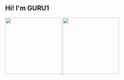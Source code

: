 <!-- ## Oiii! Eu sou a GURU -->

## Hi! I'm GURU1
 <div>
  <a href="https://github.com/guru111">
  <img height="180em" src="https://github-readme-stats.vercel.app/api?username=guru111&show_icons=true&theme=dracula&include_all_commits=true&count_private=true"/>
  <img height="180em" src="https://github-readme-stats.vercel.app/api/top-langs/?username=guru111&layout=compact&langs_count=7&theme=dracula"/>
</div>
